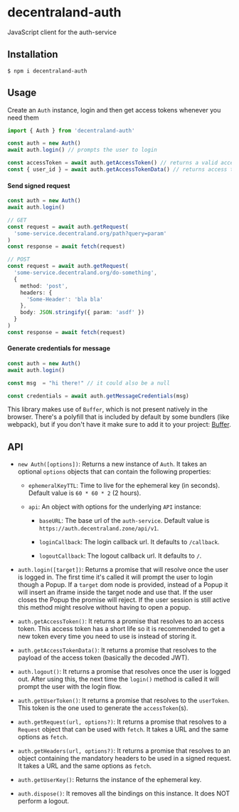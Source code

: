 # decentraland-auth

JavaScript client for the auth-service

## Installation

```
$ npm i decentraland-auth
```

## Usage

Create an `Auth` instance, login and then get access tokens whenever you need them

```ts
import { Auth } from 'decentraland-auth'

const auth = new Auth()
await auth.login() // prompts the user to login

const accessToken = await auth.getAccessToken() // returns a valid access token
const { user_id } = await auth.getAccessTokenData() // returns access token payload data
```

#### Send signed request

```ts
const auth = new Auth()
await auth.login()

// GET
const request = await auth.getRequest(
  'some-service.decentraland.org/path?query=param'
)
const response = await fetch(request)

// POST
const request = await auth.getRequest(
  'some-service.decentraland.org/do-something',
  {
    method: 'post',
    headers: {
      'Some-Header': 'bla bla'
    },
    body: JSON.stringify({ param: 'asdf' })
  }
)
const response = await fetch(request)
```
#### Generate credentials for message

```ts
const auth = new Auth()
await auth.login()

const msg  = "hi there!" // it could also be a null

const credentials = await auth.getMessageCredentials(msg)
```

This library makes use of `Buffer`, which is not present natively in the browser. There's a polyfill that is included by default by some bundlers (like webpack), but if you don't have it make sure to add it to your project: [Buffer](https://github.com/feross/buffer).

## API

- `new Auth([options])`: Returns a new instance of `Auth`. It takes an optional `options` objects that can contain the following properties:

  - `ephemeralKeyTTL`: Time to live for the ephemeral key (in seconds). Default value is `60 * 60 * 2` (2 hours).

  - `api`: An object with options for the underlying `API` instance:

    - `baseURL`: The base url of the `auth-service`. Default value is `https://auth.decentraland.zone/api/v1`.

    - `loginCallback`: The login callback url. It defaults to `/callback`.

    - `logoutCallback`: The logout callback url. It defaults to `/`.

- `auth.login([target])`: Returns a promise that will resolve once the user is logged in. The first time it's called it will prompt the user to login though a Popup. If a `target` dom node is provided, instead of a Popup it will insert an iframe inside the target node and use that. If the user closes the Popup the promise will reject. If the user session is still active this method might resolve without having to open a popup.

- `auth.getAccessToken()`: It returns a promise that resolves to an access token. This access token has a short life so it is recommended to get a new token every time you need to use is instead of storing it.

- `auth.getAccessTokenData()`: It returns a promise that resolves to the payload of the access token (basically the decoded JWT).

- `auth.logout()`: It returns a promise that resolves once the user is logged out. After using this, the next time the `login()` method is called it will prompt the user with the login flow.

- `auth.getUserToken()`: It returns a promise that resolves to the `userToken`. This token is the one used to generate the `accessToken`(s).

- `auth.getRequest(url, options?)`: It returns a promise that resolves to a `Request` object that can be used with `fetch`. It takes a URL and the same options as `fetch`.

- `auth.getHeaders(url, options?)`: It returns a promise that resolves to an object containing the mandatory headers to be used in a signed request. It takes a URL and the same options as `fetch`.

- `auth.getUserKey()`: Returns the instance of the ephemeral key.

- `auth.dispose()`: It removes all the bindings on this instance. It does NOT perform a logout.
